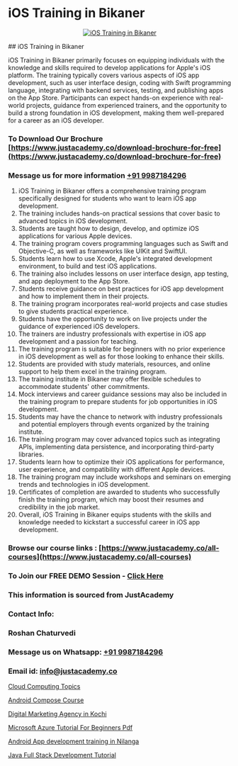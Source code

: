 # iOS Training in Bikaner

<p align="center">
  <a href="https://justacademy.co/course-detail/ios-training">
    <img src="https://justacademy.co/storage2/course_image/1676636008_course_image.webp" alt="iOS Training in Bikaner">
  </a>
</p>
## iOS Training in Bikaner

iOS Training in Bikaner primarily focuses on equipping individuals with the knowledge and skills required to develop applications for Apple's iOS platform. The training typically covers various aspects of iOS app development, such as user interface design, coding with Swift programming language, integrating with backend services, testing, and publishing apps on the App Store. Participants can expect hands-on experience with real-world projects, guidance from experienced trainers, and the opportunity to build a strong foundation in iOS development, making them well-prepared for a career as an iOS developer.
### To Download Our Brochure [https://www.justacademy.co/download-brochure-for-free](https://www.justacademy.co/download-brochure-for-free)
### Message us for more information [+91 9987184296](https://api.whatsapp.com/send?phone=919987184296)
1) iOS Training in Bikaner offers a comprehensive training program specifically designed for students who want to learn iOS app development.
2) The training includes hands-on practical sessions that cover basic to advanced topics in iOS development.
3) Students are taught how to design, develop, and optimize iOS applications for various Apple devices.
4) The training program covers programming languages such as Swift and Objective-C, as well as frameworks like UIKit and SwiftUI.
5) Students learn how to use Xcode, Apple's integrated development environment, to build and test iOS applications.
6) The training also includes lessons on user interface design, app testing, and app deployment to the App Store.
7) Students receive guidance on best practices for iOS app development and how to implement them in their projects.
8) The training program incorporates real-world projects and case studies to give students practical experience.
9) Students have the opportunity to work on live projects under the guidance of experienced iOS developers.
10) The trainers are industry professionals with expertise in iOS app development and a passion for teaching.
11) The training program is suitable for beginners with no prior experience in iOS development as well as for those looking to enhance their skills.
12) Students are provided with study materials, resources, and online support to help them excel in the training program.
13) The training institute in Bikaner may offer flexible schedules to accommodate students' other commitments.
14) Mock interviews and career guidance sessions may also be included in the training program to prepare students for job opportunities in iOS development.
15) Students may have the chance to network with industry professionals and potential employers through events organized by the training institute.
16) The training program may cover advanced topics such as integrating APIs, implementing data persistence, and incorporating third-party libraries.
17) Students learn how to optimize their iOS applications for performance, user experience, and compatibility with different Apple devices.
18) The training program may include workshops and seminars on emerging trends and technologies in iOS development.
19) Certificates of completion are awarded to students who successfully finish the training program, which may boost their resumes and credibility in the job market.
20) Overall, iOS Training in Bikaner equips students with the skills and knowledge needed to kickstart a successful career in iOS app development.

### Browse our course links : [https://www.justacademy.co/all-courses](https://www.justacademy.co/all-courses) 
### To Join our FREE DEMO Session - [Click Here](https://www.justacademy.co/register-for-course-demo)


### This information is sourced from JustAcademy
### Contact Info:
### Roshan Chaturvedi
### Message us on Whatsapp: [+91 9987184296](https://api.whatsapp.com/send?phone=919987184296)
### Email id: [info@justacademy.co](mailto:info@justacademy.co)
                
[Cloud Computing Topics](https://www.linkedin.com/pulse/cloud-computing-topics-justacademy-thane-5csxc?trackingId=7g9C4ccL%2BJ7qXdVTCgQT6Q%3D%3D&lipi=urn%3Ali%3Apage%3Ad_flagship3_company_admin%3BQUUDXGyzQlqUHLkfVC%2F2FQ%3D%3D)

[Android Compose Course](https://www.linkedin.com/pulse/android-compose-course-justacademy-rct1c/)

[Digital Marketing Agency in Kochi](https://medium.com/@abhidnya.1068/digital-marketing-agency-in-kochi-29d8a74c65a7)

[Microsoft Azure Tutorial For Beginners Pdf](https://medium.com/@negishivu99/microsoft-azure-tutorial-for-beginners-pdf-42e1dce32b1c)

[Android App development training in Nilanga](https://justacademyin.github.io/justacademy/android-app-development-training-in-nilanga)

[Java Full Stack Development Tutorial](https://justacademyin.github.io/justacademy/java-full-stack-development-tutorial)

